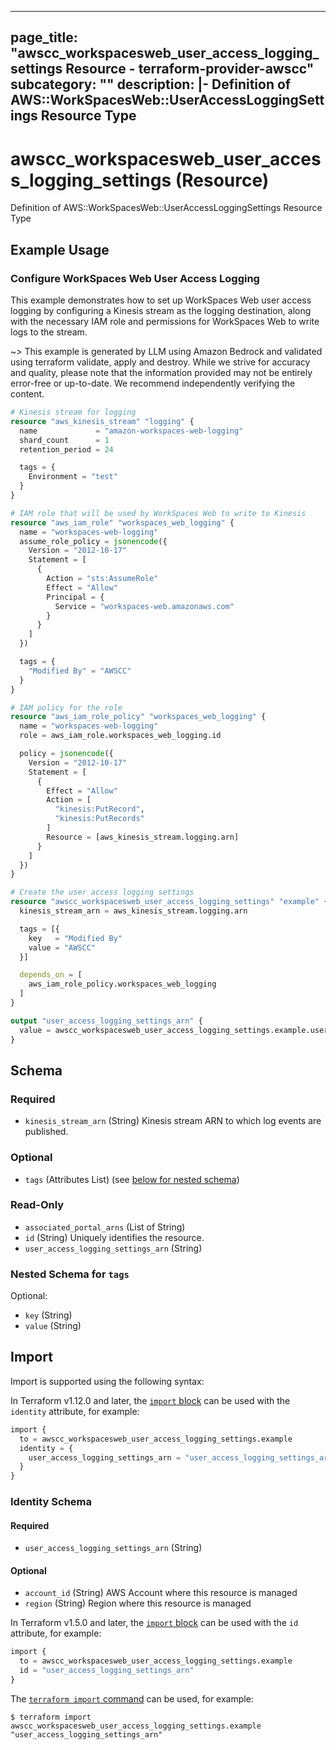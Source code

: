 
---
page_title: "awscc_workspacesweb_user_access_logging_settings Resource - terraform-provider-awscc"
subcategory: ""
description: |-
  Definition of AWS::WorkSpacesWeb::UserAccessLoggingSettings Resource Type
---

# awscc_workspacesweb_user_access_logging_settings (Resource)

Definition of AWS::WorkSpacesWeb::UserAccessLoggingSettings Resource Type

## Example Usage

### Configure WorkSpaces Web User Access Logging

This example demonstrates how to set up WorkSpaces Web user access logging by configuring a Kinesis stream as the logging destination, along with the necessary IAM role and permissions for WorkSpaces Web to write logs to the stream.

~> This example is generated by LLM using Amazon Bedrock and validated using terraform validate, apply and destroy. While we strive for accuracy and quality, please note that the information provided may not be entirely error-free or up-to-date. We recommend independently verifying the content.

```terraform
# Kinesis stream for logging
resource "aws_kinesis_stream" "logging" {
  name             = "amazon-workspaces-web-logging"
  shard_count      = 1
  retention_period = 24

  tags = {
    Environment = "test"
  }
}

# IAM role that will be used by WorkSpaces Web to write to Kinesis
resource "aws_iam_role" "workspaces_web_logging" {
  name = "workspaces-web-logging"
  assume_role_policy = jsonencode({
    Version = "2012-10-17"
    Statement = [
      {
        Action = "sts:AssumeRole"
        Effect = "Allow"
        Principal = {
          Service = "workspaces-web.amazonaws.com"
        }
      }
    ]
  })

  tags = {
    "Modified By" = "AWSCC"
  }
}

# IAM policy for the role
resource "aws_iam_role_policy" "workspaces_web_logging" {
  name = "workspaces-web-logging"
  role = aws_iam_role.workspaces_web_logging.id

  policy = jsonencode({
    Version = "2012-10-17"
    Statement = [
      {
        Effect = "Allow"
        Action = [
          "kinesis:PutRecord",
          "kinesis:PutRecords"
        ]
        Resource = [aws_kinesis_stream.logging.arn]
      }
    ]
  })
}

# Create the user access logging settings
resource "awscc_workspacesweb_user_access_logging_settings" "example" {
  kinesis_stream_arn = aws_kinesis_stream.logging.arn

  tags = [{
    key   = "Modified By"
    value = "AWSCC"
  }]

  depends_on = [
    aws_iam_role_policy.workspaces_web_logging
  ]
}

output "user_access_logging_settings_arn" {
  value = awscc_workspacesweb_user_access_logging_settings.example.user_access_logging_settings_arn
}
```

<!-- schema generated by tfplugindocs -->
## Schema

### Required

- `kinesis_stream_arn` (String) Kinesis stream ARN to which log events are published.

### Optional

- `tags` (Attributes List) (see [below for nested schema](#nestedatt--tags))

### Read-Only

- `associated_portal_arns` (List of String)
- `id` (String) Uniquely identifies the resource.
- `user_access_logging_settings_arn` (String)

<a id="nestedatt--tags"></a>
### Nested Schema for `tags`

Optional:

- `key` (String)
- `value` (String)

## Import

Import is supported using the following syntax:

In Terraform v1.12.0 and later, the [`import` block](https://developer.hashicorp.com/terraform/language/import) can be used with the `identity` attribute, for example:

```terraform
import {
  to = awscc_workspacesweb_user_access_logging_settings.example
  identity = {
    user_access_logging_settings_arn = "user_access_logging_settings_arn"
  }
}
```

<!-- schema generated by tfplugindocs -->
### Identity Schema

#### Required

- `user_access_logging_settings_arn` (String)

#### Optional

- `account_id` (String) AWS Account where this resource is managed
- `region` (String) Region where this resource is managed

In Terraform v1.5.0 and later, the [`import` block](https://developer.hashicorp.com/terraform/language/import) can be used with the `id` attribute, for example:

```terraform
import {
  to = awscc_workspacesweb_user_access_logging_settings.example
  id = "user_access_logging_settings_arn"
}
```

The [`terraform import` command](https://developer.hashicorp.com/terraform/cli/commands/import) can be used, for example:

```shell
$ terraform import awscc_workspacesweb_user_access_logging_settings.example "user_access_logging_settings_arn"
```
